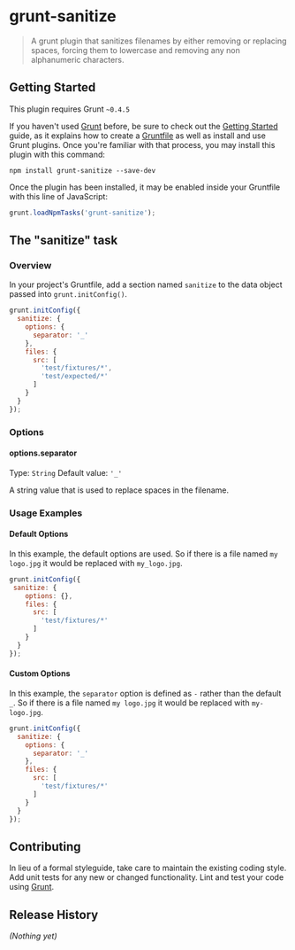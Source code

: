 # grunt-sanitize

> A grunt plugin that sanitizes filenames by either removing or replacing spaces, forcing them to lowercase and removing any non alphanumeric characters.

## Getting Started
This plugin requires Grunt `~0.4.5`

If you haven't used [Grunt](http://gruntjs.com/) before, be sure to check out the [Getting Started](http://gruntjs.com/getting-started) guide, as it explains how to create a [Gruntfile](http://gruntjs.com/sample-gruntfile) as well as install and use Grunt plugins. Once you're familiar with that process, you may install this plugin with this command:

```shell
npm install grunt-sanitize --save-dev
```

Once the plugin has been installed, it may be enabled inside your Gruntfile with this line of JavaScript:

```js
grunt.loadNpmTasks('grunt-sanitize');
```

## The "sanitize" task

### Overview
In your project's Gruntfile, add a section named `sanitize` to the data object passed into `grunt.initConfig()`.

```js
grunt.initConfig({
  sanitize: {
    options: {
      separator: '_'
    },
    files: {
      src: [
        'test/fixtures/*',
        'test/expected/*'
      ]
    }
  }
});
```

### Options

#### options.separator
Type: `String`
Default value: `'_'`

A string value that is used to replace spaces in the filename.


### Usage Examples

#### Default Options
In this example, the default options are used. So if there is a file named `my logo.jpg` it would be replaced with `my_logo.jpg`.

```js
grunt.initConfig({
 sanitize: {
    options: {},
    files: {
      src: [
        'test/fixtures/*'
      ]
    }
  }
});
```

#### Custom Options
In this example, the `separator` option is defined as `-` rather than the default `_`. So if there is a file named `my logo.jpg` it would be replaced with `my-logo.jpg`.

```js
grunt.initConfig({
  sanitize: {
    options: {
      separator: '_'
    },
    files: {
      src: [
        'test/fixtures/*'
      ]
    }
  }
});
```

## Contributing
In lieu of a formal styleguide, take care to maintain the existing coding style. Add unit tests for any new or changed functionality. Lint and test your code using [Grunt](http://gruntjs.com/).

## Release History
_(Nothing yet)_
